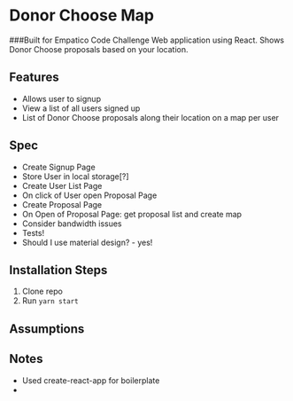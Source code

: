 # Donor Choose Map
###Built for Empatico Code Challenge
Web application using React. Shows Donor Choose proposals based on your location.

## Features
- Allows user to signup
- View a list of all users signed up
- List of Donor Choose proposals along their location on a map per user

## Spec
- Create Signup Page
- Store User in local storage[?]
- Create User List Page
- On click of User open Proposal Page
- Create Proposal Page
- On Open of Proposal Page: get proposal list and create map
- Consider bandwidth issues
- Tests!
- Should I use material design? - yes!

## Installation Steps
1. Clone repo
2. Run `yarn start`

## Assumptions

## Notes
- Used create-react-app for boilerplate
- 

